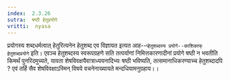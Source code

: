 ```yaml
---
index:  2.3.26
sutra:  षष्ठी हेतुप्रयोगे
vritti:  nyasa
---
```


प्रयोगस्य शब्दधर्मत्वात् हेतुरित्यनेन हेतुशब्द एव विज्ञायत इत्यत आह--`प्हेतुशब्दस्य प्रयोगे--काशिकाफ् हेतुशब्दप्रयोगे` इति। एवञ्च हेतुशब्दस्य स्वरूपग्रहणे सति तत्पर्याणां निमित्तकारणादीनां प्रयोगे षष्ठी न भवतीति किमर्थं पुनरिदमुच्यते, यावता शेषविवक्षयैवात्राध्ययनादिभ्यः षष्ठी भविष्यति, तत्समानाधिकरण्याच्च हेतुशब्दादपि ? एवं तर्हि सैव शेषविवक्षाऽस्मिन् विषये वचनेनाख्यायते मन्दधियामनुग्रहाय।।

